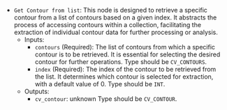 - `Get Contour from list`: This node is designed to retrieve a specific contour from a list of contours based on a given index. It abstracts the process of accessing contours within a collection, facilitating the extraction of individual contour data for further processing or analysis.
    - Inputs:
        - `contours` (Required): The list of contours from which a specific contour is to be retrieved. It is essential for selecting the desired contour for further operations. Type should be `CV_CONTOURS`.
        - `index` (Required): The index of the contour to be retrieved from the list. It determines which contour is selected for extraction, with a default value of 0. Type should be `INT`.
    - Outputs:
        - `cv_contour`: unknown Type should be `CV_CONTOUR`.
